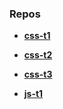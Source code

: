 ### Repos
- [**css-t1**](https://github.com/bobbyliu117/css-t1)
- [**css-t2**](https://github.com/bobbyliu117/css-t2)
- [**css-t3**](https://github.com/bobbyliu117/css-t3)

- [**js-t1**](https://github.com/bobbyliu117/js-t1)